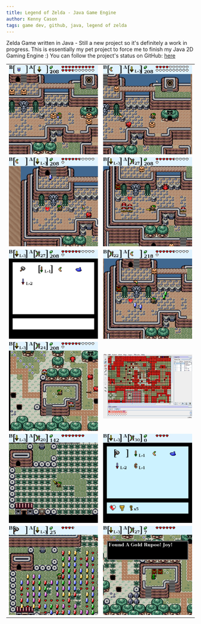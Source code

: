 ```yaml
---
title: Legend of Zelda - Java Game Engine
author: Kenny Cason
tags: game dev, github, java, legend of zelda
---
```


Zelda Game written in Java - Still a new project so it's definitely a work in progress.
This is essentially my pet project to force me to finish my Java 2D Gaming Engine :)
You can follow the project's status on GitHub: <a href="https://github.com/kennycason/java_games/" target="blank">here</a>

<table width="600px">
<tr>
<td><img src="/images/zelda/zelda.png" width="350px"/></td>
<td><img src="/images/zelda/zelda2.png" width="350px"/></td>
</tr>
<tr>
<td><img src="/images/zelda/zelda3.png" width="350px"/></td>
<td><img src="/images/zelda/zelda5.png" width="350px"/></td>
</tr>
<tr>
<td><img src="/images/zelda/zelda6.png" width="350px"/></td>
<td><img src="/images/zelda/zelda7.png" width="350px"/></td>
</tr>
<tr>
<td><img src="/images/zelda/zelda8.png" width="350px"/></td>
<td><img src="/images/zelda/zelda9.png" width="350px"/></td>
</tr>
<tr>
<td><img src="/images/zelda/zelda10.png" width="350px"/></td>
<td><img src="/images/zelda/zelda11.png" width="350px"/></td>
</tr>
<tr>
<td><img src="/images/zelda/zelda12.png" width="350px"/></td>
<td><img src="/images/zelda/zelda13.png" width="350px"/></td>
</tr>
</table>
